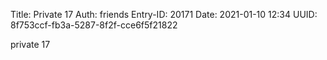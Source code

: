 Title: Private 17
Auth: friends
Entry-ID: 20171
Date: 2021-01-10 12:34
UUID: 8f753ccf-fb3a-5287-8f2f-cce6f5f21822

private 17
